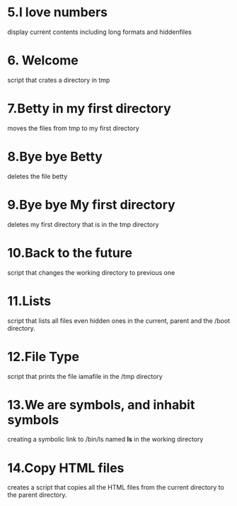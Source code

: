 # 5.I love numbers
display current contents including long formats and hiddenfiles
# 6. Welcome
 script that crates a directory in tmp
# 7.Betty in my first directory
moves the files from tmp to my first directory
# 8.Bye bye Betty
deletes the file betty
# 9.Bye bye My first directory
deletes my first directory that is in the tmp directory
# 10.Back to the future
script that changes the working directory to previous one
# 11.Lists
script that lists all files even hidden ones in the current, parent  and the /boot directory.
# 12.File Type
script that prints the file iamafile in the /tmp directory
# 13.We are symbols, and inhabit symbols
creating a symbolic link to /bin/ls named __ls__ in the working directory
# 14.Copy HTML files
creates a script that copies all the HTML files from the current directory to the parent directory.
